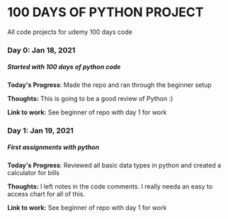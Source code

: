 # 100 DAYS OF PYTHON PROJECT
 All code projects for udemy 100 days code


### Day 0: Jan 18, 2021 
##### Started with 100 days of python code

**Today's Progress**: Made the repo and ran through the beginner setup

**Thoughts:** This is going to be a good review of Python :)

**Link to work:** See beginner of repo with day 1 for work


### Day 1: Jan 19, 2021 
##### First assignments with python

**Today's Progress**: Reviewed all basic data types in python and created a calculator for bills

**Thoughts:** I left notes in the code comments. I really needa an easy to access chart for all of this.

**Link to work:** See beginner of repo with day 1 for work
